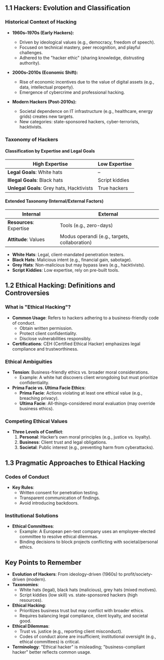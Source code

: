 ## 1.1 Hackers: Evolution and Classification

### Historical Context of Hacking

- **1960s–1970s (Early Hackers):**

  - Driven by ideological values (e.g., democracy, freedom of speech).
  - Focused on technical mastery, peer recognition, and playful challenges.
  - Adhered to the "hacker ethic" (sharing knowledge, distrusting authority).

- **2000s–2010s (Economic Shift):**

  - Rise of economic incentives due to the value of digital assets (e.g., data, intellectual property).
  - Emergence of cybercrime and professional hacking.

- **Modern Hackers (Post-2010s):**
  - Societal dependence on IT infrastructure (e.g., healthcare, energy grids) creates new targets.
  - New categories: state-sponsored hackers, cyber-terrorists, hacktivists.

### Taxonomy of Hackers

#### **Classification by Expertise and Legal Goals**

| **High Expertise**                        | **Low Expertise** |
| ----------------------------------------- | ----------------- |
| **Legal Goals**: White hats               | –                 |
| **Illegal Goals**: Black hats             | Script kiddies    |
| **Unlegal Goals**: Grey hats, Hacktivists | True hackers      |

#### **Extended Taxonomy (Internal/External Factors)**

| **Internal**             | **External**                                  |
| ------------------------ | --------------------------------------------- |
| **Resources**: Expertise | Tools (e.g., zero-days)                       |
| **Attitude**: Values     | Modus operandi (e.g., targets, collaboration) |

- **White Hats**: Legal, client-mandated penetration testers.
- **Black Hats**: Malicious intent (e.g., financial gain, sabotage).
- **Grey Hats**: Non-malicious but may bypass laws (e.g., hacktivists).
- **Script Kiddies**: Low expertise, rely on pre-built tools.

## 1.2 Ethical Hacking: Definitions and Controversies

### What is "Ethical Hacking"?

- **Common Usage**: Refers to hackers adhering to a business-friendly code of conduct.
  - Obtain written permission.
  - Protect client confidentiality.
  - Disclose vulnerabilities responsibly.
- **Certifications**: CEH (Certified Ethical Hacker) emphasizes legal compliance and trustworthiness.

### Ethical Ambiguities

- **Tension**: Business-friendly ethics vs. broader moral considerations.
  - Example: A white hat discovers client wrongdoing but must prioritize confidentiality.
- **Prima Facie vs. Ultima Facie Ethics**:
  - **Prima Facie**: Actions violating at least one ethical value (e.g., breaching privacy).
  - **Ultima Facie**: All-things-considered moral evaluation (may override business ethics).

### Competing Ethical Values

- **Three Levels of Conflict**:
  1. **Personal**: Hacker’s own moral principles (e.g., justice vs. loyalty).
  2. **Business**: Client trust and legal obligations.
  3. **Societal**: Public interest (e.g., preventing harm from cyberattacks).

## 1.3 Pragmatic Approaches to Ethical Hacking

### Codes of Conduct

- **Key Rules**:
  - Written consent for penetration testing.
  - Transparent communication of findings.
  - Avoid introducing backdoors.

### Institutional Solutions

- **Ethical Committees**:
  - Example: A European pen-test company uses an employee-elected committee to resolve ethical dilemmas.
  - Binding decisions to block projects conflicting with societal/personal ethics.

## Key Points to Remember

- **Evolution of Hackers**: From ideology-driven (1960s) to profit/society-driven (modern).
- **Taxonomies**:
  - White hats (legal), black hats (malicious), grey hats (mixed motives).
  - Script kiddies (low skill) vs. state-sponsored hackers (high resources).
- **Ethical Hacking**:
  - Prioritizes business trust but may conflict with broader ethics.
  - Requires balancing legal compliance, client loyalty, and societal good.
- **Ethical Dilemmas**:
  - Trust vs. justice (e.g., reporting client misconduct).
  - Codes of conduct alone are insufficient; institutional oversight (e.g., ethical committees) is critical.
- **Terminology**: "Ethical hacker" is misleading; "business-compliant hacker" better reflects common usage.

